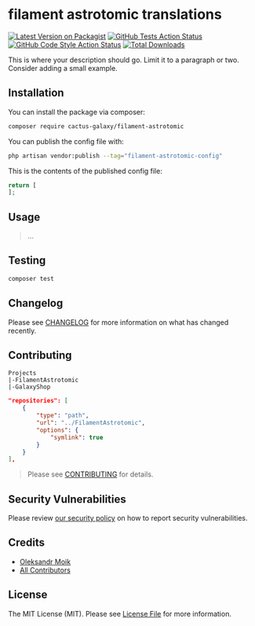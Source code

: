 # filament astrotomic translations

[![Latest Version on Packagist](https://img.shields.io/packagist/v/cactus-galaxy/filament-astrotomic.svg?style=flat-square)](https://packagist.org/packages/cactus-galaxy/filament-astrotomic)
[![GitHub Tests Action Status](https://img.shields.io/github/actions/workflow/status/cactus-galaxy/filament-astrotomic/run-tests.yml?branch=main&label=tests&style=flat-square)](https://github.com/cactus-galaxy/filament-astrotomic/actions?query=workflow%3Arun-tests+branch%3Amain)
[![GitHub Code Style Action Status](https://img.shields.io/github/actions/workflow/status/cactus-galaxy/filament-astrotomic/fix-php-code-style-issues.yml?branch=main&label=code%20style&style=flat-square)](https://github.com/cactus-galaxy/filament-astrotomic/actions?query=workflow%3A"Fix+PHP+code+style+issues"+branch%3Amain)
[![Total Downloads](https://img.shields.io/packagist/dt/cactus-galaxy/filament-astrotomic.svg?style=flat-square)](https://packagist.org/packages/cactus-galaxy/filament-astrotomic)

This is where your description should go. Limit it to a paragraph or two. Consider adding a small example.

## Installation

You can install the package via composer:

```bash
composer require cactus-galaxy/filament-astrotomic
```

You can publish the config file with:

```bash
php artisan vendor:publish --tag="filament-astrotomic-config"
```

This is the contents of the published config file:

```php
return [
];
```

## Usage

> ...

## Testing

```bash
composer test
```

## Changelog

Please see [CHANGELOG](CHANGELOG.md) for more information on what has changed recently.

## Contributing

```
Projects
|-FilamentAstrotomic
|-GalaxyShop
```

```json
"repositories": [
    {
        "type": "path",
        "url": "../FilamentAstrotomic",
        "options": {
            "symlink": true
        }
    }
],
```

> Please see [CONTRIBUTING](.github/CONTRIBUTING.md) for details.

## Security Vulnerabilities

Please review [our security policy](../../security/policy) on how to report security vulnerabilities.

## Credits

- [Oleksandr Moik](https://github.com/oleksandr-moik)
- [All Contributors](../../contributors)

## License

The MIT License (MIT). Please see [License File](LICENSE.md) for more information.
